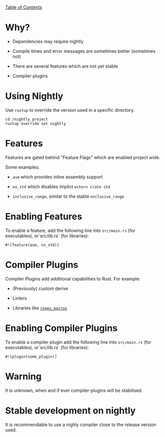 [Table of Contents](./index.html)

Why?
====

-   Dependencies may require nightly

-   Compile times and error messages are sometimes better (sometimes
    not)

-   There are several features which are not yet stable

-   Compiler plugins

Using Nightly
=============

Use `rustup` to override the version used in a specific directory.

    cd /nightly_project
    rustup override set nightly

Features
========

Features are gated behind "Feature Flags" which are enabled project
wide.

Some examples:

-   `asm` which provides inline assembly support

-   `no_std` which disables implict `extern crate std`

-   `inclusive_range`, similar to the stable `exclusive_range`

Enabling Features
=================

To enable a feature, add the following line into `src/main.rs` (for
executables), or\`src/lib.rs\` (for libraries):

    #![feature(asm, no_std)]

Compiler Plugins
================

Compiler Plugins add additional capabilities to Rust. For example:

-   (Previously) custom derive

-   Linters

-   Libraries like
    [`regex_macros`](https://github.com/rust-lang/regex#usage-regex-compiler-plugin)

Enabling Compiler Plugins
=========================

To enable a compiler plugin add the following line into `src/main.rs`
(for executables), or\`src/lib.rs\` (for libraries):

    #![plugin(some_plugin)]

Warning
=======

It is unknown, when and if ever compiler-plugins will be stabilised.

Stable development on nightly
=============================

It is recommendable to use a nighly compiler close to the release
version used.
